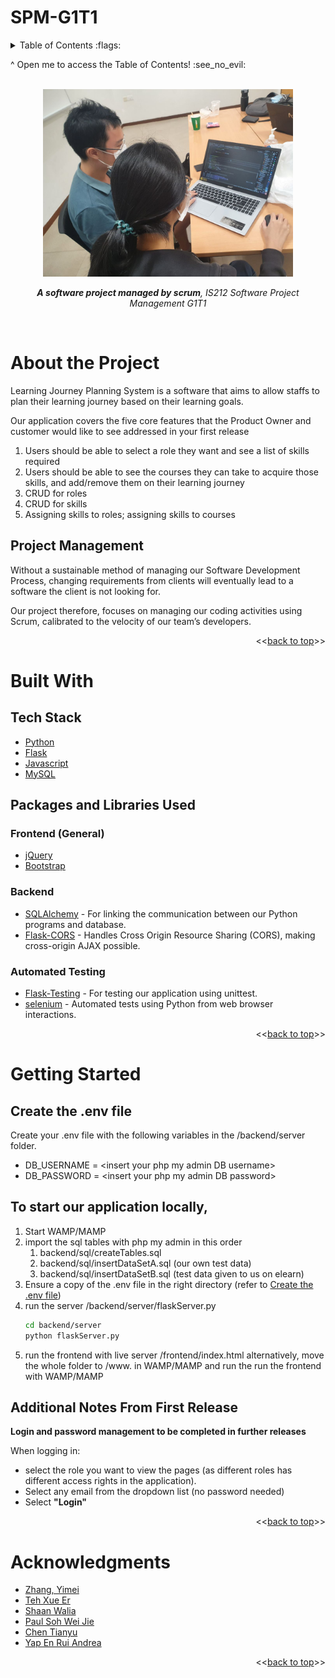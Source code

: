 # SPM-G1T1
 
<!-- TABLE OF CONTENTS -->
<details id="contents" >
  <summary>Table of Contents :flags:</summary>
  <ol>
    <li>
      <a href="#about-the-project">About The Project</a>
      <ul>
        <li><a href="#project-management">Project Management</a></li>
      </ul>
    </li>
    <li>
      <a href="#built-with">Built With</a>
      <ul>
        <li><a href="#tech-stack">Tech Stack</a></li>
        <li><a href="#packages-and-libraries-used">Packages Used</a>
            <ul>
                <li><a href="#frontend-general">Frontend (General)</a></li>
                <li><a href="#backend">Backend</a></li>
                <li><a href="#automated-testing">Automated Testing</a></li>
            </ul>
        </li>
      </ul>
    </li>
    <li>
      <a href="#getting-started">Getting Started</a>
      <ul>
        <li><a href="#create-the-env-file">Prerequisites</a></li>
	    <li><a href="#to-start-our-application-locally">Start our App locally</a></li>
        <li><a href="#additional-notes-from-first-release">Additional Notes From First Release</a></li>
      </ul>
    </li>
    <li><a href="#acknowledgments">Acknowledgments</a></li>
  </ol>
</details>
<p>^ Open me to access the Table of Contents! :see_no_evil:</p>

<!-- PROJECT LOGO -->
<br />
<div align="center">
  <img src="readme_img/pair_programming.jpg" alt="Logo" height="300px">

  <p align="center">
    <b><i>A software project managed by scrum</b>, IS212 Software Project Management G1T1</i>
  </p>
</div>

<br>

# About the Project
Learning Journey Planning System is a software that aims to allow staffs to plan their learning journey based on their learning goals.

Our application covers the five core features
that the Product Owner and customer would like to see addressed in your first release
1. Users should be able to select a role they want and see a list of skills required
1. Users should be able to see the courses they can take to acquire those skills, and
add/remove them on their learning journey
1. CRUD for roles
1. CRUD for skills
1. Assigning skills to roles; assigning skills to courses

## Project Management
Without a sustainable method of managing our Software Development Process, changing requirements from clients will eventually lead to a software the client is not looking for.

Our project therefore, focuses on managing our coding activities using Scrum, calibrated to
the velocity of our team’s developers.

<p align="right"><<<a href="#contents">back to top</a>>></p>

# Built With

## Tech Stack

* [Python](https://docs.python.org/3/)
* [Flask](https://flask.palletsprojects.com/en/2.2.x/)
* [Javascript](https://developer.mozilla.org/en-US/docs/Web/JavaScript)
* [MySQL](https://dev.mysql.com/doc/)

## Packages and Libraries Used
### Frontend (General)
* [jQuery](https://api.jquery.com/)
* [Bootstrap](https://getbootstrap.com/docs/4.1/getting-started/introduction/)

### Backend
* [SQLAlchemy](https://docs.sqlalchemy.org/en/14/) - For linking the communication between our Python programs and database.
* [Flask-CORS](https://flask-cors.readthedocs.io/en/latest/) - Handles Cross Origin Resource Sharing (CORS), making cross-origin AJAX possible.

### Automated Testing

* [Flask-Testing](https://pythonhosted.org/Flask-Testing/) - For testing our application using unittest.
* [selenium](https://pypi.org/project/selenium/) - Automated tests using Python from web browser interactions.


<p align="right"><<<a href="#contents">back to top</a>>></p>

# Getting Started
## Create the .env file
Create your .env file with the following variables in the /backend/server folder.
- DB_USERNAME = \<insert your php my admin DB username\>
- DB_PASSWORD = \<insert your php my admin DB password\>

## To start our application locally,
1. Start WAMP/MAMP
2. import the sql tables with php my admin in this order
    1. backend/sql/createTables.sql 
    2. backend/sql/insertDataSetA.sql (our own test data)
    3. backend/sql/insertDataSetB.sql (test data given to us on elearn)
3. Ensure a copy of the .env file in the right directory (refer to <a href="#create-the-env-file">Create the .env file</a>)
4. run the server /backend/server/flaskServer.py
    ```bash
    cd backend/server
    python flaskServer.py
    ```
5. run the frontend with live server /frontend/index.html
    alternatively, move the whole folder to /www. in WAMP/MAMP and run the run the frontend with WAMP/MAMP 

## Additional Notes From First Release
<b>Login and password management to be completed in further releases</b>

When logging in:
* select the role you want to view the pages (as different roles has different access rights in the application).
* Select any email from the dropdown list (no password needed)
* Select <b>"Login"</b>

<p align="right"><<<a href="#contents">back to top</a>>></p>

<!-- ACKNOWLEDGMENTS -->
# Acknowledgments

* [Zhang, Yimei](https://github.com/YimeiZhang)
* [Teh Xue Er](https://github.com/tehxueer29)
* [Shaan Walia](https://github.com/mxixqc)
* [Paul Soh Wei Jie](https://github.com/blazefire710)
* [Chen Tianyu](https://github.com/tame12)
* [Yap En Rui Andrea](https://github.com/andreayup)

<p align="right"><<<a href="#contents">back to top</a>>></p>
